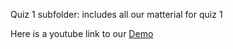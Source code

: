 Quiz 1 subfolder: includes all our matterial for quiz 1

Here is a youtube link to our [Demo](https://youtu.be/YbUYFmse70s)
